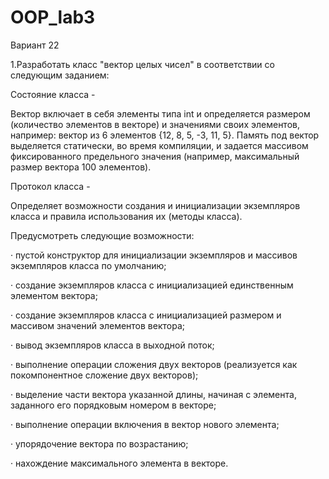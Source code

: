 # OOP_lab3
Вариант 22

 

1.Разработать класс "вектор целых чисел" в соответствии со следующим заданием:

Состояние класса -

Вектор включает в себя элементы типа int и определяется размером (количество элементов в векторе) и значениями своих элементов, например: вектор из 6 элементов {12, 8, 5, -3, 11, 5}. Память под вектор выделяется статически, во время компиляции, и задается массивом фиксированного предельного значения (например, максимальный размер вектора 100 элементов).

Протокол класса -

Определяет возможности создания и инициализации экземпляров класса и правила использования их (методы класса).

Предусмотреть следующие возможности:

·          пустой конструктор для инициализации экземпляров и массивов экземпляров класса по умолчанию;

·          создание экземпляров класса с инициализацией единственным элементом вектора;

·          создание экземпляров класса с инициализацией размером и массивом значений элементов вектора;

·          вывод экземпляров класса в выходной поток;

·          выполнение операции сложения двух векторов (реализуется как покомпонентное сложение двух векторов);

·          выделение части вектора указанной длины, начиная с элемента, заданного его порядковым номером в векторе;

·          выполнение операции включения в вектор нового элемента;

·          упорядочение вектора по возрастанию;

·          нахождение максимального элемента в векторе.
